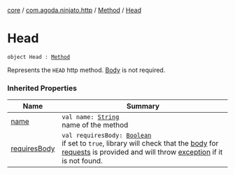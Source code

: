 [core](../../index.md) / [com.agoda.ninjato.http](../index.md) / [Method](index.md) / [Head](./-head.md)

# Head

`object Head : `[`Method`](index.md)

Represents the `HEAD` http method. [Body](../-body/index.md) is not required.

### Inherited Properties

| Name | Summary |
|---|---|
| [name](name.md) | `val name: `[`String`](https://kotlinlang.org/api/latest/jvm/stdlib/kotlin/-string/index.html)<br>name of the method |
| [requiresBody](requires-body.md) | `val requiresBody: `[`Boolean`](https://kotlinlang.org/api/latest/jvm/stdlib/kotlin/-boolean/index.html)<br>if set to `true`, library will check that the [body](../-body/index.md) for [requests](../-request/index.md) is provided and will throw [exception](../../com.agoda.ninjato.exception/-missing-body-exception/index.md) if it is not found. |
